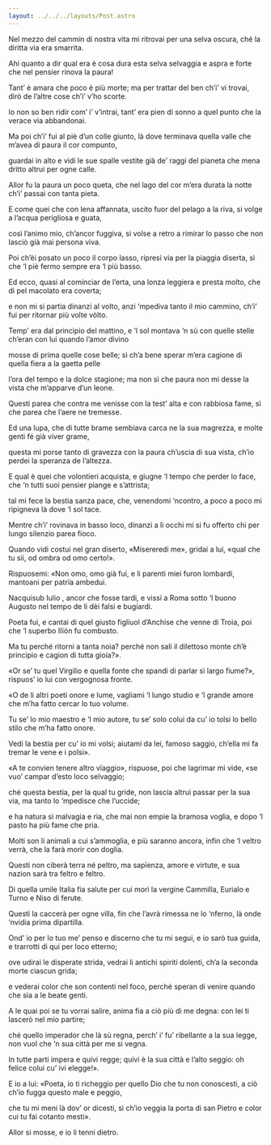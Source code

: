 ```yaml
---
layout: ../../../layouts/Post.astro
---
```

Nel mezzo del cammin di nostra vita
mi ritrovai per una selva oscura,
ché la diritta via era smarrita.

Ahi quanto a dir qual era è cosa dura
esta selva selvaggia e aspra e forte
che nel pensier rinova la paura!

Tant’ è amara che poco è più morte;
ma per trattar del ben ch’i’ vi trovai,
dirò de l’altre cose ch’i’ v’ho scorte.

Io non so ben ridir com’ i’ v’intrai,
tant’ era pien di sonno a quel punto
che la verace via abbandonai.

Ma poi ch’i’ fui al piè d’un colle giunto,
là dove terminava quella valle
che m’avea di paura il cor compunto,

guardai in alto e vidi le sue spalle
vestite già de’ raggi del pianeta
che mena dritto altrui per ogne calle.

Allor fu la paura un poco queta,
che nel lago del cor m’era durata
la notte ch’i’ passai con tanta pieta.

E come quei che con lena affannata,
uscito fuor del pelago a la riva,
si volge a l’acqua perigliosa e guata,

così l’animo mio, ch’ancor fuggiva,
si volse a retro a rimirar lo passo
che non lasciò già mai persona viva.

Poi ch’èi posato un poco il corpo lasso,
ripresi via per la piaggia diserta,
sì che ‘l piè fermo sempre era ‘l più basso.

Ed ecco, quasi al cominciar de l’erta,
una lonza leggiera e presta molto,
che di pel macolato era coverta;

e non mi si partia dinanzi al volto,
anzi ‘mpediva tanto il mio cammino,
ch’i’ fui per ritornar più volte vòlto.

Temp’ era dal principio del mattino,
e ‘l sol montava ‘n sù con quelle stelle
ch’eran con lui quando l’amor divino

mosse di prima quelle cose belle;
sì ch’a bene sperar m’era cagione
di quella fiera a la gaetta pelle

l’ora del tempo e la dolce stagione;
ma non sì che paura non mi desse
la vista che m’apparve d’un leone.

Questi parea che contra me venisse
con la test’ alta e con rabbiosa fame,
sì che parea che l’aere ne tremesse.

Ed una lupa, che di tutte brame
sembiava carca ne la sua magrezza,
e molte genti fé già viver grame,

questa mi porse tanto di gravezza
con la paura ch’uscia di sua vista,
ch’io perdei la speranza de l’altezza.

E qual è quei che volontieri acquista,
e giugne ‘l tempo che perder lo face,
che ‘n tutti suoi pensier piange e s’attrista;

tal mi fece la bestia sanza pace,
che, venendomi ‘ncontro, a poco a poco
mi ripigneva là dove ‘l sol tace.

Mentre ch’i’ rovinava in basso loco,
dinanzi a li occhi mi si fu offerto
chi per lungo silenzio parea fioco.

Quando vidi costui nel gran diserto,
«Misereredi me», gridai a lui,
«qual che tu sii, od ombra od omo certo!».

Rispuosemi: «Non omo, omo già fui,
e li parenti miei furon lombardi,
mantoani per patrïa ambedui.

Nacquisub Iulio , ancor che fosse tardi,
e vissi a Roma sotto ‘l buono Augusto
nel tempo de li dèi falsi e bugiardi.

Poeta fui, e cantai di quel giusto
figliuol d’Anchise che venne di Troia,
poi che ‘l superbo Ilïón fu combusto.

Ma tu perché ritorni a tanta noia?
perché non sali il dilettoso monte
ch’è principio e cagion di tutta gioia?».

«Or se’ tu quel Virgilio e quella fonte
che spandi di parlar sì largo fiume?»,
rispuos’ io lui con vergognosa fronte.

«O de li altri poeti onore e lume,
vagliami ‘l lungo studio e ‘l grande amore
che m’ha fatto cercar lo tuo volume.

Tu se’ lo mio maestro e ‘l mio autore,
tu se’ solo colui da cu’ io tolsi
lo bello stilo che m’ha fatto onore.

Vedi la bestia per cu’ io mi volsi;
aiutami da lei, famoso saggio,
ch’ella mi fa tremar le vene e i polsi».

«A te convien tenere altro vïaggio»,
rispuose, poi che lagrimar mi vide,
«se vuo’ campar d’esto loco selvaggio;

ché questa bestia, per la qual tu gride,
non lascia altrui passar per la sua via,
ma tanto lo ‘mpedisce che l’uccide;

e ha natura sì malvagia e ria,
che mai non empie la bramosa voglia,
e dopo ‘l pasto ha più fame che pria.

Molti son li animali a cui s’ammoglia,
e più saranno ancora, infin che ‘l veltro
verrà, che la farà morir con doglia.

Questi non ciberà terra né peltro,
ma sapïenza, amore e virtute,
e sua nazion sarà tra feltro e feltro.

Di quella umile Italia fia salute
per cui morì la vergine Cammilla,
Eurialo e Turno e Niso di ferute.

Questi la caccerà per ogne villa,
fin che l’avrà rimessa ne lo ‘nferno,
là onde ‘nvidia prima dipartilla.

Ond’ io per lo tuo me’ penso e discerno
che tu mi segui, e io sarò tua guida,
e trarrotti di qui per loco etterno;

ove udirai le disperate strida,
vedrai li antichi spiriti dolenti,
ch’a la seconda morte ciascun grida;

e vederai color che son contenti
nel foco, perché speran di venire
quando che sia a le beate genti.

A le quai poi se tu vorrai salire,
anima fia a ciò più di me degna:
con lei ti lascerò nel mio partire;

ché quello imperador che là sù regna,
perch’ i’ fu’ ribellante a la sua legge,
non vuol che ‘n sua città per me si vegna.

In tutte parti impera e quivi regge;
quivi è la sua città e l’alto seggio:
oh felice colui cu’ ivi elegge!».

E io a lui: «Poeta, io ti richeggio
per quello Dio che tu non conoscesti,
a ciò ch’io fugga questo male e peggio,

che tu mi meni là dov’ or dicesti,
sì ch’io veggia la porta di san Pietro
e color cui tu fai cotanto mesti».

Allor si mosse, e io li tenni dietro.